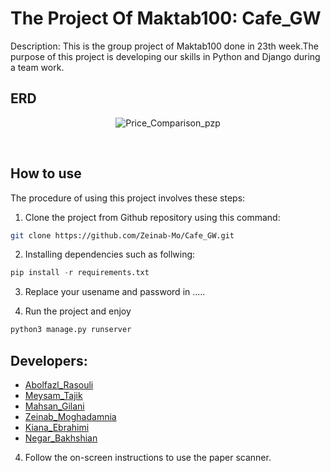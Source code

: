 # The Project Of Maktab100: Cafe_GW
Description: This is the group project of Maktab100 done in 23th week.The purpose of this project is developing our skills in Python and Django during a team work. 

## ERD 
<p align="center"> <img src="https://s6.uupload.ir/files/clipboard_-_december_21,_2023_8_12_pm_aalq.png" alt="Price_Comparison_pzp" /> </p>
﻿

## How to use
The procedure of using this project involves these steps:
1. Clone the project from Github repository using this command:
```bash
git clone https://github.com/Zeinab-Mo/Cafe_GW.git
```
2. Installing dependencies such as follwing:
```python 
pip install -r requirements.txt
```
3. Replace your usename and password in .....

4. Run the project and enjoy
```python
python3 manage.py runserver
```
## Developers:
- [Abolfazl_Rasouli](https://github.com/AbolfazlRasouli)
- [Meysam_Tajik](https://github.com/meysamtj)
- [Mahsan_Gilani](https://github.com/MahsanGilani)
- [Zeinab_Moghadamnia](https://github.com/Zeinab-Mo)
- [Kiana_Ebrahimi]()
- [Negar_Bakhshian](https://github.com/negarbakhshian)



4. Follow the on-screen instructions to use the paper scanner.